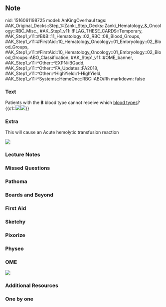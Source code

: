 ## Note
nid: 1516061198725
model: AnKingOverhaul
tags: #AK_Original_Decks::Step_1::Zanki_Step_Decks::Zanki_Hematology_&_Oncology::RBC_Misc., #AK_Step1_v11::!FLAG_THESE_CARDS::Temporary, #AK_Step1_v11::#B&B::11_Hematology::02_RBC::08_Blood_Groups, #AK_Step1_v11::#FirstAid::10_Hematology_Oncology::01_Embryology::02_Blood_Groups, #AK_Step1_v11::#FirstAid::10_Hematology_Oncology::01_Embryology::02_Blood_Groups::ABO_Classification, #AK_Step1_v11::#OME_banner, #AK_Step1_v11::^Other::^EXPN::BGadd, #AK_Step1_v11::^Other::^FA_Updates::FA2018, #AK_Step1_v11::^Other::^HighYield::1-HighYield, #AK_Step1_v11::^Systems::HemeOnc::RBC::ABO/Rh
markdown: false

### Text
<div>
  Patients with the <b>B</b> blood type cannot receive which
  <u>blood types</u>?
</div>
<div>
  {{c1::<img src="paste-32933809225729.jpg"><img src=
  "paste-32946694127617.jpg">}}
</div>

### Extra
This will cause an Acute hemolytic transfusion reaction
<div>
  <div><img src="paste-32981053865985.jpg"></div>
</div>

### Lecture Notes


### Missed Questions


### Pathoma


### Boards and Beyond


### First Aid


### Sketchy


### Pixorize


### Physeo


### OME
<div class="ome-widget">
  <a href="https://onlinemeded.org?ref=anki"><img src=
  "_OME_AnkiFlashcards_General_7.png"></a>
</div>

### Additional Resources


### One by one

